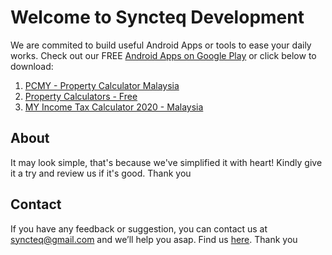 # Welcome to Syncteq Development
We are commited to build useful Android Apps or tools to ease your daily works. Check out our FREE
[Android Apps on Google Play](https://play.google.com/store/apps/dev?id=7422191688104838951) or click below to download:

1. [PCMY - Property Calculator Malaysia](https://play.google.com/store/apps/details?id=syncteq.propertycalculatormalaysia)
2. [Property Calculators - Free](https://play.google.com/store/apps/details?id=syncteq.propertycalculators)
3. [MY Income Tax Calculator 2020 - Malaysia](https://play.google.com/store/apps/details?id=syncteq.myincometaxcalculator)


## About
It may look simple, that's because we've simplified it with heart! Kindly give it a try and review us if it's good. Thank you

## Contact
If you have any feedback or suggestion, you can contact us at syncteq@gmail.com and we’ll help you asap. Find us 
[here](https://linktr.ee/SyncteqDevelopment). Thank you
